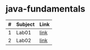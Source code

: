 # java-fundamentals

|#|Subject|Link|
|-----|--------|--------|
|1   |Lab01|[link](./basics/Main.java)|
|2   |Lab02|[link](./basiclibrary/app/src/main/java/App.java)|